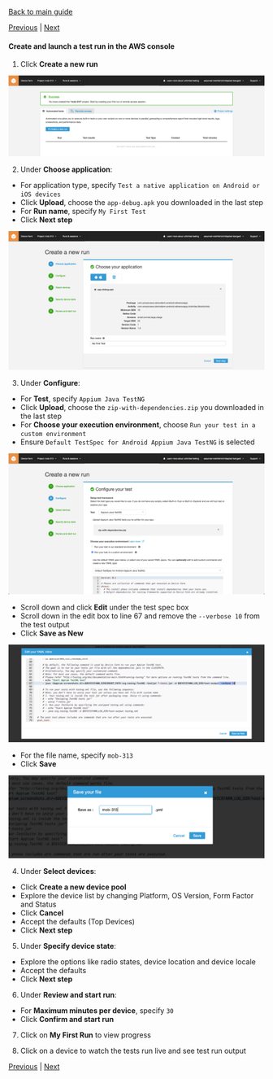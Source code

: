 [Back to main guide](../README.md) 

[Previous](device-farm.md) | [Next](code-pipeline-test-built-in.md)

#### Create and launch a test run in the AWS console

1. Click **Create a new run**

![](../images/device-farm-console-1.png)

2. Under **Choose application**:
  - For application type, specify `Test a native application on Android or iOS devices`
  - Click **Upload**, choose the `app-debug.apk` you downloaded in the last step
  - For **Run name**, specify `My First Test`
  - Click **Next step**

![](../images/device-farm-console-2.png)

3. Under **Configure**:
  - For **Test**, specify `Appium Java TestNG`
  - Click **Upload**, choose the `zip-with-dependencies.zip` you downloaded in the last step
  - For **Choose your execution environment**, choose `Run your test in a custom environment`
  - Ensure `Default TestSpec for Android Appium Java TestNG` is selected

![](../images/device-farm-console-3.png)

  - Scroll down and click **Edit** under the test spec box
  - Scroll down in the edit box to line 67 and remove the `--verbose 10` from the test output
  - Click **Save as New**

![](../images/device-farm-console-4.png)

  - For the file name, specify `mob-313`
  - Click **Save**

![](../images/device-farm-console-5.png)

4. Under **Select devices**:
  - Click **Create a new device pool**
  - Explore the device list by changing Platform, OS Version, Form Factor and Status
  - Click **Cancel**
  - Accept the defaults (Top Devices)
  - Click **Next step**

5. Under **Specify device state**:
  - Explore the options like radio states, device location and device locale
  - Accept the defaults
  - Click **Next step**

6. Under **Review and start run**:
  - For **Maximum minutes per device**, specify `30`
  - Click **Confirm and start run**

7. Click on **My First Run** to view progress

8. Click on a device to watch the tests run live and see test run output

  [Previous](device-farm.md) | [Next](code-pipeline-test-built-in.md)